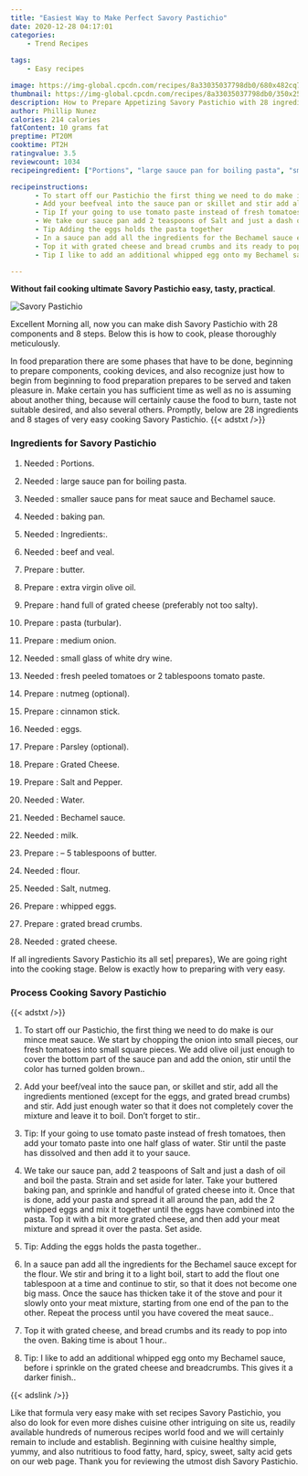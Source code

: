 ```yaml
---
title: "Easiest Way to Make Perfect Savory Pastichio"
date: 2020-12-28 04:17:01
categories:
    - Trend Recipes
    
tags:
    - Easy recipes

image: https://img-global.cpcdn.com/recipes/8a33035037798db0/680x482cq70/savory-pastichio-recipe-main-photo.jpg
thumbnail: https://img-global.cpcdn.com/recipes/8a33035037798db0/350x250cq70/savory-pastichio-recipe-main-photo.jpg
description: How to Prepare Appetizing Savory Pastichio with 28 ingredients and 8 stages of easy cooking.
author: Phillip Nunez
calories: 214 calories
fatContent: 10 grams fat
preptime: PT20M
cooktime: PT2H
ratingvalue: 3.5
reviewcount: 1034
recipeingredient: ["Portions", "large sauce pan for boiling pasta", "smaller sauce pans for meat sauce and Bechamel sauce", "baking pan", "Ingredients", "beef and veal", "butter", "extra virgin olive oil", "hand full of grated cheese preferably not too salty", "pasta turbular", "medium onion", "small glass of white dry wine", "fresh peeled tomatoes or 2 tablespoons tomato paste", "nutmeg optional", "cinnamon stick", "eggs", "Parsley optional", "Grated Cheese", "Salt and Pepper", "Water", "Bechamel sauce", "milk", " 5 tablespoons of butter", "flour", "Salt nutmeg", "whipped eggs", "grated bread crumbs", "grated cheese"]

recipeinstructions: 
      - To start off our Pastichio the first thing we need to do make is our mince meat sauce We start by chopping the onion into small pieces our fresh tomatoes into small square pieces We add olive oil just enough to cover the bottom part of the sauce pan and add the onion stir until the color has turned golden brown 
      - Add your beefveal into the sauce pan or skillet and stir add all the ingredients mentioned except for the eggs and grated bread crumbs and stir Add just enough water so that it does not completely cover the mixture and leave it to boil Dont forget to stir 
      - Tip If your going to use tomato paste instead of fresh tomatoes then add your tomato paste into one half glass of water Stir until the paste has dissolved and then add it to your sauce 
      - We take our sauce pan add 2 teaspoons of Salt and just a dash of oil and boil the pasta Strain and set aside for later Take your buttered baking pan and sprinkle and handful of grated cheese into it Once that is done add your pasta and spread it all around the pan add the 2 whipped eggs and mix it together until the eggs have combined into the pasta Top it with a bit more grated cheese and then add your meat mixture and spread it over the pasta Set aside 
      - Tip Adding the eggs holds the pasta together 
      - In a sauce pan add all the ingredients for the Bechamel sauce except for the flour We stir and bring it to a light boil start to add the flout one tablespoon at a time and continue to stir so that it does not become one big mass Once the sauce has thicken take it of the stove and pour it slowly onto your meat mixture starting from one end of the pan to the other Repeat the process until you have covered the meat sauce 
      - Top it with grated cheese and bread crumbs and its ready to pop into the oven Baking time is about 1 hour 
      - Tip I like to add an additional whipped egg onto my Bechamel sauce before i sprinkle on the grated cheese and breadcrumbs This gives it a darker finish

---
```




**Without fail cooking ultimate Savory Pastichio easy, tasty, practical**. 


![Savory Pastichio](https://img-global.cpcdn.com/recipes/8a33035037798db0/680x482cq70/savory-pastichio-recipe-main-photo.jpg "Savory Pastichio")




Excellent Morning all, now you can make dish Savory Pastichio with 28 components and 8 steps. Below this is how to cook, please thoroughly meticulously.

In food preparation there are some phases that have to be done, beginning to prepare components, cooking devices, and also recognize just how to begin from beginning to food preparation prepares to be served and taken pleasure in. Make certain you has sufficient time as well as no is assuming about another thing, because will certainly cause the food to burn, taste not suitable desired, and also several others. Promptly, below are 28 ingredients and 8 stages of very easy cooking Savory Pastichio.
{{< adstxt />}}

### Ingredients for Savory Pastichio


1. Needed  : Portions.

1. Needed  : large sauce pan for boiling pasta.

1. Needed  : smaller sauce pans for meat sauce and Bechamel sauce.

1. Needed  : baking pan.

1. Needed  : Ingredients:.

1. Needed  : beef and veal.

1. Prepare  : butter.

1. Prepare  : extra virgin olive oil.

1. Prepare  : hand full of grated cheese (preferably not too salty).

1. Prepare  : pasta (turbular).

1. Prepare  : medium onion.

1. Needed  : small glass of white dry wine.

1. Needed  : fresh peeled tomatoes or 2 tablespoons tomato paste.

1. Prepare  : nutmeg (optional).

1. Prepare  : cinnamon stick.

1. Needed  : eggs.

1. Prepare  : Parsley (optional).

1. Prepare  : Grated Cheese.

1. Prepare  : Salt and Pepper.

1. Needed  : Water.

1. Needed  : Bechamel sauce.

1. Needed  : milk.

1. Prepare  : – 5 tablespoons of butter.

1. Needed  : flour.

1. Needed  : Salt, nutmeg.

1. Prepare  : whipped eggs.

1. Prepare  : grated bread crumbs.

1. Needed  : grated cheese.



If all ingredients Savory Pastichio its all set| prepares}, We are going right into the cooking stage. Below is exactly how to preparing with very easy.

### Process Cooking Savory Pastichio

{{< adstxt />}}


1. To start off our Pastichio, the first thing we need to do make is our mince meat sauce. We start by chopping the onion into small pieces, our fresh tomatoes into small square pieces. We add olive oil just enough to cover the bottom part of the sauce pan and add the onion, stir until the color has turned golden brown..



1. Add your beef/veal into the sauce pan, or skillet and stir, add all the ingredients mentioned (except for the eggs, and grated bread crumbs) and stir. Add just enough water so that it does not completely cover the mixture and leave it to boil. Don’t forget to stir..



1. Tip: If your going to use tomato paste instead of fresh tomatoes, then add your tomato paste into one half glass of water. Stir until the paste has dissolved and then add it to your sauce.



1. We take our sauce pan, add 2 teaspoons of Salt and just a dash of oil and boil the pasta. Strain and set aside for later. Take your buttered baking pan, and sprinkle and handful of grated cheese into it. Once that is done, add your pasta and spread it all around the pan, add the 2 whipped eggs and mix it together until the eggs have combined into the pasta. Top it with a bit more grated cheese, and then add your meat mixture and spread it over the pasta. Set aside.



1. Tip: Adding the eggs holds the pasta together..



1. In a sauce pan add all the ingredients for the Bechamel sauce except for the flour. We stir and bring it to a light boil, start to add the flout one tablespoon at a time and continue to stir, so that it does not become one big mass. Once the sauce has thicken take it of the stove and pour it slowly onto your meat mixture, starting from one end of the pan to the other. Repeat the process until you have covered the meat sauce..



1. Top it with grated cheese, and bread crumbs and its ready to pop into the oven. Baking time is about 1 hour..



1. Tip: I like to add an additional whipped egg onto my Bechamel sauce, before i sprinkle on the grated cheese and breadcrumbs. This gives it a darker finish..





{{< adslink />}}

Like that formula very easy make with set recipes Savory Pastichio, you also do look for even more dishes cuisine other intriguing on site us, readily available hundreds of numerous recipes world food and we will certainly remain to include and establish. Beginning with cuisine healthy simple, yummy, and also nutritious to food fatty, hard, spicy, sweet, salty acid gets on our web page. Thank you for reviewing the utmost dish Savory Pastichio.
